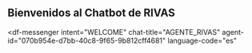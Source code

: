 ## Bienvenidos al Chatbot de RIVAS

<script src="https://www.gstatic.com/dialogflow-console/fast/messenger/bootstrap.js?v=1"></script>
<df-messenger
  intent="WELCOME"
  chat-title="AGENTE_RIVAS"
  agent-id="070b954e-d7bb-40c8-9f65-9b812cff4681"
  language-code="es"
></df-messenger>

